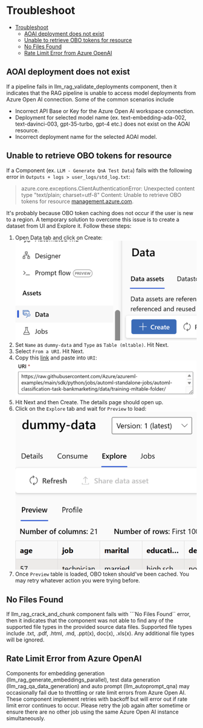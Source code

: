 # Troubleshoot

- [Troubleshoot](#troubleshoot)
  - [AOAI deployment does not exist](#aoai-deployment-does-not-exist)
  - [Unable to retrieve OBO tokens for resource](#unable-to-retrieve-obo-tokens-for-resource)
  - [No Files Found](#no-files-found)
  - [Rate Limit Error from Azure OpenAI](#rate-limit-error-from-azure-openai)

## AOAI deployment does not exist

If a pipeline fails in llm_rag_validate_deployments component, then it indicates that the RAG pipeline is unable to access model deployments from Azure Open AI connection. Some of the common scenarios include

- Incorrect API Base or Key for the Azure Open AI workspace connection.
- Deployment for selected model name (ex. text-embedding-ada-002, text-davinci-003, gpt-35-turbo, gpt-4 etc.) does not exist on the AOAI resource.
- Incorrect deployment name for the selected AOAI model.

## Unable to retrieve OBO tokens for resource

If a Component (ex. `LLM - Generate QnA Test Data`) fails with the following error in `Outputs + logs > user_logs/std_log.txt`:

> azure.core.exceptions.ClientAuthenticationError: Unexpected content type "text/plain; charset=utf-8"
Content: Unable to retrieve OBO tokens for resource [management.azure.com](https://management.azure.com).

It's probably because OBO token caching does not occur if the user is new to a region. A temporary solution to overcome this issue is to create a dataset from UI and Explore it. Follow these steps:

1. Open Data tab and click on Create:
   ![Create Data](./media/troubleshooting-1.png)
1. Set `Name` as `dummy-data` and `Type` as `Table (mltable)`. Hit Next.
1. Select `From a URI`. Hit Next.
1. Copy this [link](https://raw.githubusercontent.com/Azure/azureml-examples/main/sdk/python/jobs/automl-standalone-jobs/automl-classification-task-bankmarketing/data/training-mltable-folder/) and paste into `URI`:
   ![Copy and paste link](./media/troubleshooting-2.png)
1. Hit Next and then Create. The details page should open up.
1. Click on the `Explore` tab and wait for `Preview` to load:
   ![Preview Data](./media/troubleshooting-3.png)
1. Once `Preview` table is loaded, OBO token should've been cached. You may retry whatever action you were trying before.

## No Files Found

If llm_rag_crack_and_chunk component fails with ```No Files Found`` error, then it indicates that the component was not able to find any of the supported file types in the provided source data files. Supported file types include .txt, .pdf, .html, .md, .ppt(x), doc(x), .xls(x). Any additional file types will be ignored.

## Rate Limit Error from Azure OpenAI

Components for embedding generation (llm_rag_generate_embeddings_parallel), test data generation (llm_rag_qa_data_generation) and auto prompt (llm_autoprompt_qna) may occasionally fail due to throttling or rate limit errors from Azure Open AI. These component implement retries with backoff but will error out if rate limit error continues to occur. Please retry the job again after sometime or ensure there are no other job using the same Azure Open AI instance simultaneously.
